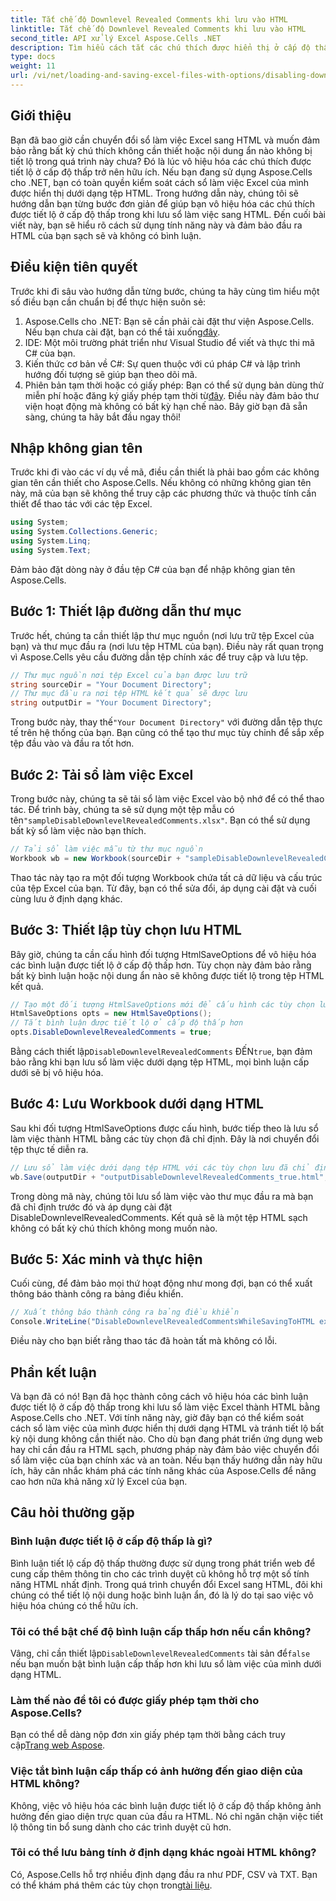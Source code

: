 ```yaml
---
title: Tắt chế độ Downlevel Revealed Comments khi lưu vào HTML
linktitle: Tắt chế độ Downlevel Revealed Comments khi lưu vào HTML
second_title: API xử lý Excel Aspose.Cells .NET
description: Tìm hiểu cách tắt các chú thích được hiển thị ở cấp độ thấp hơn khi lưu sổ làm việc Excel thành HTML bằng Aspose.Cells cho .NET với hướng dẫn từng bước chi tiết này.
type: docs
weight: 11
url: /vi/net/loading-and-saving-excel-files-with-options/disabling-downlevel-revealed-comments/
---
```

## Giới thiệu
Bạn đã bao giờ cần chuyển đổi sổ làm việc Excel sang HTML và muốn đảm bảo rằng bất kỳ chú thích không cần thiết hoặc nội dung ẩn nào không bị tiết lộ trong quá trình này chưa? Đó là lúc vô hiệu hóa các chú thích được tiết lộ ở cấp độ thấp trở nên hữu ích. Nếu bạn đang sử dụng Aspose.Cells cho .NET, bạn có toàn quyền kiểm soát cách sổ làm việc Excel của mình được hiển thị dưới dạng tệp HTML. Trong hướng dẫn này, chúng tôi sẽ hướng dẫn bạn từng bước đơn giản để giúp bạn vô hiệu hóa các chú thích được tiết lộ ở cấp độ thấp trong khi lưu sổ làm việc sang HTML. 
Đến cuối bài viết này, bạn sẽ hiểu rõ cách sử dụng tính năng này và đảm bảo đầu ra HTML của bạn sạch sẽ và không có bình luận.
## Điều kiện tiên quyết
Trước khi đi sâu vào hướng dẫn từng bước, chúng ta hãy cùng tìm hiểu một số điều bạn cần chuẩn bị để thực hiện suôn sẻ:
1. Aspose.Cells cho .NET: Bạn sẽ cần phải cài đặt thư viện Aspose.Cells. Nếu bạn chưa cài đặt, bạn có thể tải xuống[đây](https://releases.aspose.com/cells/net/).
2. IDE: Một môi trường phát triển như Visual Studio để viết và thực thi mã C# của bạn.
3. Kiến thức cơ bản về C#: Sự quen thuộc với cú pháp C# và lập trình hướng đối tượng sẽ giúp bạn theo dõi mã.
4.  Phiên bản tạm thời hoặc có giấy phép: Bạn có thể sử dụng bản dùng thử miễn phí hoặc đăng ký giấy phép tạm thời từ[đây](https://purchase.aspose.com/temporary-license/). Điều này đảm bảo thư viện hoạt động mà không có bất kỳ hạn chế nào.
Bây giờ bạn đã sẵn sàng, chúng ta hãy bắt đầu ngay thôi!
## Nhập không gian tên
Trước khi đi vào các ví dụ về mã, điều cần thiết là phải bao gồm các không gian tên cần thiết cho Aspose.Cells. Nếu không có những không gian tên này, mã của bạn sẽ không thể truy cập các phương thức và thuộc tính cần thiết để thao tác với các tệp Excel.
```csharp
using System;
using System.Collections.Generic;
using System.Linq;
using System.Text;
```
Đảm bảo đặt dòng này ở đầu tệp C# của bạn để nhập không gian tên Aspose.Cells.
## Bước 1: Thiết lập đường dẫn thư mục
Trước hết, chúng ta cần thiết lập thư mục nguồn (nơi lưu trữ tệp Excel của bạn) và thư mục đầu ra (nơi lưu tệp HTML của bạn). Điều này rất quan trọng vì Aspose.Cells yêu cầu đường dẫn tệp chính xác để truy cập và lưu tệp.
```csharp
// Thư mục nguồn nơi tệp Excel của bạn được lưu trữ
string sourceDir = "Your Document Directory";
// Thư mục đầu ra nơi tệp HTML kết quả sẽ được lưu
string outputDir = "Your Document Directory";
```
 Trong bước này, thay thế`"Your Document Directory"` với đường dẫn tệp thực tế trên hệ thống của bạn. Bạn cũng có thể tạo thư mục tùy chỉnh để sắp xếp tệp đầu vào và đầu ra tốt hơn.
## Bước 2: Tải sổ làm việc Excel
 Trong bước này, chúng ta sẽ tải sổ làm việc Excel vào bộ nhớ để có thể thao tác. Để trình bày, chúng ta sẽ sử dụng một tệp mẫu có tên`"sampleDisableDownlevelRevealedComments.xlsx"`. Bạn có thể sử dụng bất kỳ sổ làm việc nào bạn thích.
```csharp
// Tải sổ làm việc mẫu từ thư mục nguồn
Workbook wb = new Workbook(sourceDir + "sampleDisableDownlevelRevealedComments.xlsx");
```
Thao tác này tạo ra một đối tượng Workbook chứa tất cả dữ liệu và cấu trúc của tệp Excel của bạn. Từ đây, bạn có thể sửa đổi, áp dụng cài đặt và cuối cùng lưu ở định dạng khác.
## Bước 3: Thiết lập tùy chọn lưu HTML
Bây giờ, chúng ta cần cấu hình đối tượng HtmlSaveOptions để vô hiệu hóa các bình luận được tiết lộ ở cấp độ thấp hơn. Tùy chọn này đảm bảo rằng bất kỳ bình luận hoặc nội dung ẩn nào sẽ không được tiết lộ trong tệp HTML kết quả.
```csharp
// Tạo một đối tượng HtmlSaveOptions mới để cấu hình các tùy chọn lưu
HtmlSaveOptions opts = new HtmlSaveOptions();
// Tắt bình luận được tiết lộ ở cấp độ thấp hơn
opts.DisableDownlevelRevealedComments = true;
```
 Bằng cách thiết lập`DisableDownlevelRevealedComments` ĐẾN`true`, bạn đảm bảo rằng khi bạn lưu sổ làm việc dưới dạng tệp HTML, mọi bình luận cấp dưới sẽ bị vô hiệu hóa.
## Bước 4: Lưu Workbook dưới dạng HTML
Sau khi đối tượng HtmlSaveOptions được cấu hình, bước tiếp theo là lưu sổ làm việc thành HTML bằng các tùy chọn đã chỉ định. Đây là nơi chuyển đổi tệp thực tế diễn ra.
```csharp
// Lưu sổ làm việc dưới dạng tệp HTML với các tùy chọn lưu đã chỉ định
wb.Save(outputDir + "outputDisableDownlevelRevealedComments_true.html", opts);
```
Trong dòng mã này, chúng tôi lưu sổ làm việc vào thư mục đầu ra mà bạn đã chỉ định trước đó và áp dụng cài đặt DisableDownlevelRevealedComments. Kết quả sẽ là một tệp HTML sạch không có bất kỳ chú thích không mong muốn nào.
## Bước 5: Xác minh và thực hiện
Cuối cùng, để đảm bảo mọi thứ hoạt động như mong đợi, bạn có thể xuất thông báo thành công ra bảng điều khiển.
```csharp
// Xuất thông báo thành công ra bảng điều khiển
Console.WriteLine("DisableDownlevelRevealedCommentsWhileSavingToHTML executed successfully.");
```
Điều này cho bạn biết rằng thao tác đã hoàn tất mà không có lỗi.
## Phần kết luận
Và bạn đã có nó! Bạn đã học thành công cách vô hiệu hóa các bình luận được tiết lộ ở cấp độ thấp trong khi lưu sổ làm việc Excel thành HTML bằng Aspose.Cells cho .NET. Với tính năng này, giờ đây bạn có thể kiểm soát cách sổ làm việc của mình được hiển thị dưới dạng HTML và tránh tiết lộ bất kỳ nội dung không cần thiết nào. Cho dù bạn đang phát triển ứng dụng web hay chỉ cần đầu ra HTML sạch, phương pháp này đảm bảo việc chuyển đổi sổ làm việc của bạn chính xác và an toàn.
Nếu bạn thấy hướng dẫn này hữu ích, hãy cân nhắc khám phá các tính năng khác của Aspose.Cells để nâng cao hơn nữa khả năng xử lý Excel của bạn.
## Câu hỏi thường gặp
### Bình luận được tiết lộ ở cấp độ thấp là gì?
Bình luận tiết lộ cấp độ thấp thường được sử dụng trong phát triển web để cung cấp thêm thông tin cho các trình duyệt cũ không hỗ trợ một số tính năng HTML nhất định. Trong quá trình chuyển đổi Excel sang HTML, đôi khi chúng có thể tiết lộ nội dung hoặc bình luận ẩn, đó là lý do tại sao việc vô hiệu hóa chúng có thể hữu ích.
### Tôi có thể bật chế độ bình luận cấp thấp hơn nếu cần không?
 Vâng, chỉ cần thiết lập`DisableDownlevelRevealedComments` tài sản để`false` nếu bạn muốn bật bình luận cấp thấp hơn khi lưu sổ làm việc của mình dưới dạng HTML.
### Làm thế nào để tôi có được giấy phép tạm thời cho Aspose.Cells?
 Bạn có thể dễ dàng nộp đơn xin giấy phép tạm thời bằng cách truy cập[Trang web Aspose](https://purchase.aspose.com/temporary-license/).
### Việc tắt bình luận cấp thấp có ảnh hưởng đến giao diện của HTML không?
Không, việc vô hiệu hóa các bình luận được tiết lộ ở cấp độ thấp không ảnh hưởng đến giao diện trực quan của đầu ra HTML. Nó chỉ ngăn chặn việc tiết lộ thông tin bổ sung dành cho các trình duyệt cũ hơn.
### Tôi có thể lưu bảng tính ở định dạng khác ngoài HTML không?
 Có, Aspose.Cells hỗ trợ nhiều định dạng đầu ra như PDF, CSV và TXT. Bạn có thể khám phá thêm các tùy chọn trong[tài liệu](https://reference.aspose.com/cells/net/).